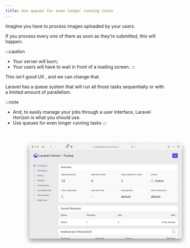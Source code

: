 ```yaml
---
title: Use queues for even longer running tasks
---
```


Imagine you have to process images uploaded by your users.

If you process every one of them as soon as they’re submitted, this will happen:

:::caution
  - Your server will burn;
  - Your users will have to wait in front of a loading screen.
:::

This isn’t good <span class="text-[13px] bg-[#EDEEF3] px-2 py-1 rounded-lg border-2">UX</span> , and we can change that.

Laravel has a queue system that will run all those tasks sequentially or with a limited amount of parallelism.

:::note
 - And, to easily manage your jobs through a user interface, Laravel Horizon is what you should use.
 - Use queues for even longer running tasks
:::

 <img src="/src/assets/queue.png" alt="queue for even longer running task" style="margin-left: 60px; margin-top:30px">
